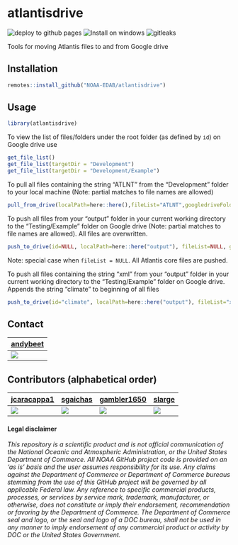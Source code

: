
<!-- README.md is generated from README.Rmd. Please edit that file -->

# atlantisdrive

<!-- badges: start -->

![deploy to github
pages](https://github.com/andybeet/atlantisdrive/workflows/deploy%20to%20github%20pages/badge.svg)
![Install on
windows](https://github.com/NOAA-EDAB/atlantisdrive/workflows/Install%20on%20windows/badge.svg)
![gitleaks](https://github.com/NOAA-EDAB/atlantisdrive/workflows/gitleaks/badge.svg)
<!-- badges: end -->

Tools for moving Atlantis files to and from Google drive

## Installation

``` r
remotes::install_github("NOAA-EDAB/atlantisdrive")
```

## Usage

``` r
library(atlantisdrive)
```

To view the list of files/folders under the root folder (as defined by
`id`) on Google drive use

``` r
get_file_list()
get_file_list(targetDir = "Development")
get_file_list(targetDir = "Development/Example")
```

To pull all files containing the string “ATLNT” from the “Development”
folder to your local machine (Note: partial matches to file names are
allowed)

``` r
pull_from_drive(localPath=here::here(),fileList="ATLNT",googledriveFolder="Development")
```

To push all files from your “output” folder in your current working
directory to the “Testing/Example” folder on Google drive (Note: partial
matches to file names are allowed). All files are overwritten.

``` r
push_to_drive(id=NULL, localPath=here::here("output"), fileList=NULL, googledriveFolder="Testing/Example", rootid=atlantisdrive::rootid, overwrite = TRUE)
```

Note: special case when `fileList = NULL`. All Atlantis core files are
pushed.

To push all files containing the string “xml” from your “output” folder
in your current working directory to the “Testing/Example” folder on
Google drive. Appends the string “climate” to beginning of all files

``` r
push_to_drive(id="climate", localPath=here::here("output"), fileList="xml", googledriveFolder="Testing/Example", rootid=atlantisdrive::rootid, overwrite = TRUE)
```

## Contact

| [andybeet](https://github.com/andybeet)                                                         |
|-------------------------------------------------------------------------------------------------|
| [![](https://avatars1.githubusercontent.com/u/22455149?s=100&v=4)](https://github.com/andybeet) |

## Contributors (alphabetical order)

| [jcaracappa1](https://github.com/jcaracappa1)                                                      | [sgaichas](https://github.com/sgaichas)                                                        | [gambler1650](https://github.com/gambler1650)                                                     | [slarge](https://github.com/slarge)                                                          |
|----------------------------------------------------------------------------------------------------|------------------------------------------------------------------------------------------------|---------------------------------------------------------------------------------------------------|----------------------------------------------------------------------------------------------|
| [![](https://avatars1.githubusercontent.com/u/57966543?s=100&v=4)](https://github.com/jcaracappa1) | [![](https://avatars1.githubusercontent.com/u/8172302?s=100&v=4)](https://github.com/sgaichas) | [![](https://avatars1.githubusercontent.com/u/5949383?s=100&v=4)](https://github.com/gambler1650) | [![](https://avatars1.githubusercontent.com/u/5000131?s=100&v=4)](https://github.com/slarge) |

#### Legal disclaimer

*This repository is a scientific product and is not official
communication of the National Oceanic and Atmospheric Administration, or
the United States Department of Commerce. All NOAA GitHub project code
is provided on an ‘as is’ basis and the user assumes responsibility for
its use. Any claims against the Department of Commerce or Department of
Commerce bureaus stemming from the use of this GitHub project will be
governed by all applicable Federal law. Any reference to specific
commercial products, processes, or services by service mark, trademark,
manufacturer, or otherwise, does not constitute or imply their
endorsement, recommendation or favoring by the Department of Commerce.
The Department of Commerce seal and logo, or the seal and logo of a DOC
bureau, shall not be used in any manner to imply endorsement of any
commercial product or activity by DOC or the United States Government.*
